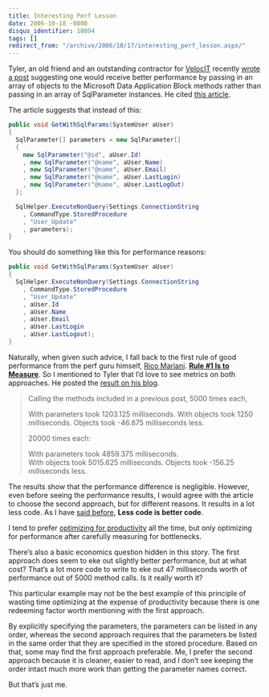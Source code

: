 ```yaml
---
title: Interesting Perf Lesson
date: 2006-10-18 -0800
disqus_identifier: 18094
tags: []
redirect_from: "/archive/2006/10/17/interesting_perf_lesson.aspx/"
---
```


Tyler, an old friend and an outstanding contractor for
[VelocIT](http://veloc-it.com/ "My Company") recently [wrote a
post](http://selectsoftwarethoughtsfromtyler.blogspot.com/2006/10/pass-parameters-as-objects-to-ms-data.html "Pass Parameters As Objects")
suggesting one would receive better performance by passing in an array
of objects to the Microsoft Data Application Block methods rather than
passing in an array of SqlParameter instances. He cited [this
article](http://www.informit.com/guides/content.asp?g=dotnet&seqNum=339&rl=1 "Informit .NET Reference Guide").

The article suggests that instead of this:

```csharp
public void GetWithSqlParams(SystemUser aUser)
{
  SqlParameter[] parameters = new SqlParameter[]
  {
    new SqlParameter("@id", aUser.Id)
    , new SqlParameter("@name", aUser.Name)
    , new SqlParameter("@name", aUser.Email)
    , new SqlParameter("@name", aUser.LastLogin)
    , new SqlParameter("@name", aUser.LastLogOut)
  };

  SqlHelper.ExecuteNonQuery(Settings.ConnectionString
    , CommandType.StoredProcedure
    , "User_Update"
    , parameters);
}
```

You should do something like this for performance reasons:

```csharp
public void GetWithSqlParams(SystemUser aUser)
{
  SqlHelper.ExecuteNonQuery(Settings.ConnectionString
    , CommandType.StoredProcedure
    , "User_Update"
    , aUser.Id
    , aUser.Name
    , aUser.Email
    , aUser.LastLogin
    , aUser.LastLogout);
}
```

Naturally, when given such advice, I fall back to the first rule of good
performance from the perf guru himself, [Rico
Mariani](http://blogs.msdn.com/ricom/default.aspx "Rico Mariani’s blog").
**[Rule \#1 Is to
Measure](http://blogs.msdn.com/ricom/archive/2003/12/02/40779.aspx "Good Talk On Performance Culture")**.
So I mentioned to Tyler that I’d love to see metrics on both approaches.
He posted the [result on his
blog](http://selectsoftwarethoughtsfromtyler.blogspot.com/2006/10/performance-follow-up-sqlhelper-object.html "Performance Follow Up").

> Calling the methods included in a previous post, 5000 times each,
>
> With parameters took 1203.125 milliseconds.
> With objects took 1250 milliseconds. 
> Objects took -46.875 milliseconds less.
>
> 20000 times each:
>
> With parameters took 4859.375 milliseconds.  
> With objects took 5015.625 milliseconds.
> Objects took -156.25 milliseconds less.

The results show that the performance difference is negligible. However,
even before seeing the performance results, I would agree with the
article to choose the second approach, but for different reasons. It
results in a lot less code. As I have [said
before](https://haacked.com/archive/2006/08/09/ASP.NETSupervisingControllerModelViewPresenterFromSchematicToUnitTestsToCode.aspx "Model-View-Presenter"),
**Less code is better code**.

I tend to prefer [optimizing for
productivity](https://haacked.com/archive/2006/09/13/Premature_Optimization_Considered_Healthy.aspx "Premature Optimization Healthy")
all the time, but only optimizing for performance after carefully
measuring for bottlenecks.

There’s also a basic economics question hidden in this story. The first
approach does seem to eke out slightly better performance, but at what
cost? That’s a lot more code to write to eke out 47 milliseconds worth
of performance out of 5000 method calls. Is it really worth it?

This particular example may not be the best example of this principle of
wasting time optimizing at the expense of productivity because there is
one redeeming factor worth mentioning with the first approach.

By explicitly specifying the parameters, the parameters can be listed in
any order, whereas the second approach requires that the parameters be
listed in the same order that they are specified in the stored
procedure. Based on that, some may find the first approach preferable.
Me, I prefer the second approach because it is cleaner, easier to read,
and I don’t see keeping the order intact much more work than getting the
parameter names correct.

But that’s just me.
